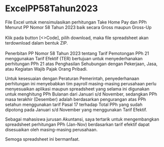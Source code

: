 # ExcelPP58Tahun2023
File Excel untuk mensimulasikan perhitungan Take Home Pay dan PPh Menurut PP Nomor 58 Tahun 2023 baik secara Gross maupun Gross-Up
<br>
<br>
Klik pada button [<>Code], pilih download, maka file spreadsheet
akan terdownload dalam bentuk ZIP.
<br>
<br>
Penerbitan PP Nomor 58 Tahun 2023 tentang Tarif Pemotongan
PPh 21 menggunakan Tarif Efektif (TER) bertujuan untuk
menyederhanakan perhitungan PPh 21 atas Penghasilan
Sehubungan dengan Pekerjaan, Jasa, atau Kegiatan
Wajib Pajak Orang Pribadi.

Untuk kesesuaian dengan Peraturan Pemerintah, penyederhanaan
perhitungan ini menyebabkan tim payroll masing-masing
perusahaan perlu menyesuaikan aplikasi maupun spreadsheet
yang selama ini digunakan untuk menghitung PPh Bulanan
dari Januari s/d November, sedangkan PPh masa terakhir
(Desember) adalah berdasarkan pengurangan atas PPh setahun
menggunakan tarif Pasal 17 terhadap Total PPh yang sudah
dipotong pada Januari s/d November yang menggunakan Tarif Efektif.

Sebagai mahasiswa jurusan Akuntansi, saya tertarik
untuk mengembangkan spreadsheet perhitungan PPh (Jan-Nov)
berdasarkan tarif efektif dapat disesuaikan oleh masing-masing
perusahaan.

Semoga spreadsheet ini bermanfaat.
